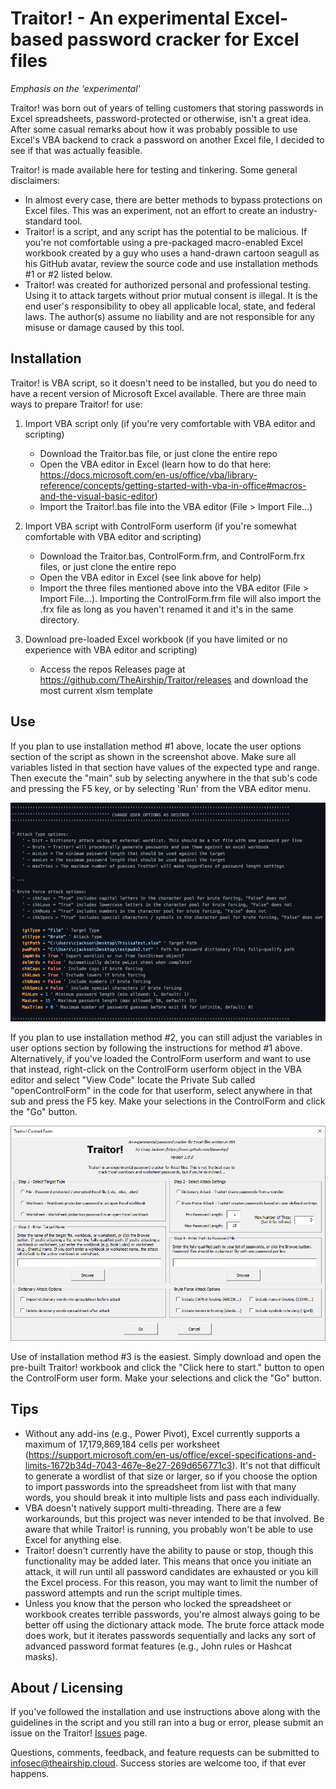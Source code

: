 # Traitor! - An experimental Excel-based password cracker for Excel files
*Emphasis on the 'experimental'*

Traitor! was born out of years of telling customers that storing passwords in Excel spreadsheets, password-protected or otherwise, isn't a great idea. After some casual remarks about how it was probably possible to use Excel's VBA backend to crack a password on another Excel file, I decided to see if that was actually feasible.

Traitor! is made available here for testing and tinkering. Some general disclaimers:

* In almost every case, there are better methods to bypass protections on Excel files. This was an experiment, not an effort to create an industry-standard tool.
* Traitor! is a script, and any script has the potential to be malicious. If you're not comfortable using a pre-packaged macro-enabled Excel workbook created by a guy who uses a hand-drawn cartoon seagull as his GitHub avatar, review the source code and use installation methods #1 or #2 listed below.
* Traitor! was created for authorized personal and professional testing. Using it to attack targets without prior mutual consent is illegal. It is the end user's responsibility to obey all applicable local, state, and federal laws. The author(s) assume no liability and are not responsible for any misuse or damage caused by this tool.

## Installation

Traitor! is VBA script, so it doesn't need to be installed, but you do need to have a recent version of Microsoft Excel available. There are three main ways to prepare Traitor! for use:

1. Import VBA script only (if you're very comfortable with VBA editor and scripting)
    * Download the Traitor.bas file, or just clone the entire repo
    * Open the VBA editor in Excel (learn how to do that here: https://docs.microsoft.com/en-us/office/vba/library-reference/concepts/getting-started-with-vba-in-office#macros-and-the-visual-basic-editor)
    * Import the Traitor!.bas file into the VBA editor (File > Import File...)

2. Import VBA script with ControlForm userform (if you're somewhat comfortable with VBA editor and scripting)
    * Download the Traitor.bas, ControlForm.frm, and ControlForm.frx files, or just clone the entire repo
    * Open the VBA editor in Excel (see link above for help)
    * Import the three files mentioned above into the VBA editor (File > Import File...). Importing the ControlForm.frm file will also import the .frx file as long as you haven't renamed it and it's in the same directory.

3. Download pre-loaded Excel workbook (if you have limited or no experience with VBA editor and scripting)
    * Access the repos Releases page at https://github.com/TheAirship/Traitor/releases and download the most current xlsm template

## Use

If you plan to use installation method #1 above, locate the user options section of the script as shown in the screenshot above. Make sure all variables listed in that section have values of the expected type and range. Then execute the "main" sub by selecting anywhere in the that sub's code and pressing the F5 key, or by selecting 'Run' from the VBA editor menu.

![helpimage](https://github.com/TheAirship/Traitor/blob/main/Images/TraitorVariables.png)

If you plan to use installation method #2, you can still adjust the variables in user options section by following the instructions for method #1 above. Alternatively, if you've loaded the ControlForm userform and want to use that instead, right-click on the ControlForm userform object in the VBA editor and select "View Code" locate the Private Sub called "openControlForm" in the code for that userform, select anywhere in that sub and press the F5 key. Make your selections in the ControlForm and click the "Go" button.

![helpimage](https://github.com/TheAirship/Traitor/blob/main/Images/TraitorForm.PNG)

Use of installation method #3 is the easiest. Simply download and open the pre-built Traitor! workbook and click the "Click here to start." button to open the ControlForm user form. Make your selections and click the "Go" button.

## Tips

* Without any add-ins (e.g., Power Pivot), Excel currently supports a maximum of 17,179,869,184 cells per worksheet (https://support.microsoft.com/en-us/office/excel-specifications-and-limits-1672b34d-7043-467e-8e27-269d656771c3). It's not that difficult to generate a wordlist of that size or larger, so if you choose the option to import passwords into the spreadsheet from list with that many words, you should break it into multiple lists and pass each individually.
* VBA doesn't natively support multi-threading. There are a few workarounds, but this project was never intended to be that involved. Be aware that while Traitor! is running, you probably won't be able to use Excel for anything else.
* Traitor! doesn't currently have the ability to pause or stop, though this functionality may be added later. This means that once you initiate an attack, it will run until all password candidates are exhausted or you kill the Excel process. For this reason, you may want to limit the number of password attempts and run the script multiple times.
* Unless you know that the person who locked the spreadsheet or workbook creates terrible passwords, you're almost always going to be better off using the dictionary attack mode. The brute force attack mode does work, but it iterates passwords sequentially and lacks any sort of advanced password format features (e.g., John rules or Hashcat masks).

## About / Licensing

If you've followed the installation and use instructions above along with the guidelines in the script and you still ran into a bug or error, please submit an issue on the Traitor! [Issues](https://github.com/TheAirship/Traitor/issues) page.

Questions, comments, feedback, and feature requests can be submitted to infosec@theairship.cloud. Success stories are welcome too, if that ever happens.
